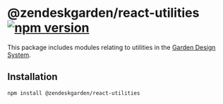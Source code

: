 # @zendeskgarden/react-utilities [![npm version](https://img.shields.io/npm/v/@zendeskgarden/react-utilities.svg?style=flat-square)](https://www.npmjs.com/package/@zendeskgarden/react-utilities)

This package includes modules relating to utilities in the
[Garden Design System](https://zendeskgarden.github.io/).

## Installation

```sh
npm install @zendeskgarden/react-utilities
```
